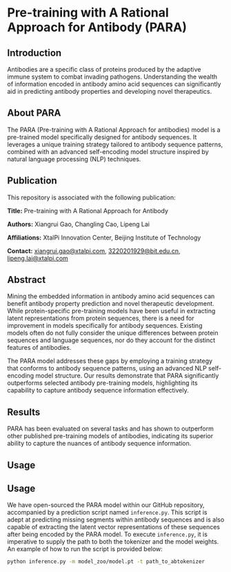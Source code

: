 # Pre-training with A Rational Approach for Antibody (PARA)

## Introduction
Antibodies are a specific class of proteins produced by the adaptive immune system to combat invading pathogens. Understanding the wealth of information encoded in antibody amino acid sequences can significantly aid in predicting antibody properties and developing novel therapeutics.

## About PARA
The PARA (Pre-training with A Rational Approach for antibodies) model is a pre-trained model specifically designed for antibody sequences. It leverages a unique training strategy tailored to antibody sequence patterns, combined with an advanced self-encoding model structure inspired by natural language processing (NLP) techniques.

## Publication
This repository is associated with the following publication:

**Title:** Pre-training with A Rational Approach for Antibody

**Authors:** Xiangrui Gao, Changling Cao, Lipeng Lai

**Affiliations:** XtalPi Innovation Center, Beijing Institute of Technology

**Contact:** [xiangrui.gao@xtalpi.com](mailto:xiangrui.gao@xtalpi.com), [3220201929@bit.edu.cn](mailto:3220201929@bit.edu.cn), [lipeng.lai@xtalpi.com](mailto:lipeng.lai@xtalpi.com)

## Abstract
Mining the embedded information in antibody amino acid sequences can benefit antibody property prediction and novel therapeutic development. While protein-specific pre-training models have been useful in extracting latent representations from protein sequences, there is a need for improvement in models specifically for antibody sequences. Existing models often do not fully consider the unique differences between protein sequences and language sequences, nor do they account for the distinct features of antibodies.

The PARA model addresses these gaps by employing a training strategy that conforms to antibody sequence patterns, using an advanced NLP self-encoding model structure. Our results demonstrate that PARA significantly outperforms selected antibody pre-training models, highlighting its capability to capture antibody sequence information effectively.

## Results
PARA has been evaluated on several tasks and has shown to outperform other published pre-training models of antibodies, indicating its superior ability to capture the nuances of antibody sequence information.

## Usage

## Usage

We have open-sourced the PARA model within our GitHub repository, accompanied by a prediction script named `inference.py`. This script is adept at predicting missing segments within antibody sequences and is also capable of extracting the latent vector representations of these sequences after being encoded by the PARA model. To execute `inference.py`, it is imperative to supply the path to both the tokenizer and the model weights. An example of how to run the script is provided below:

```bash
python inference.py -m model_zoo/model.pt -t path_to_abtokenizer
